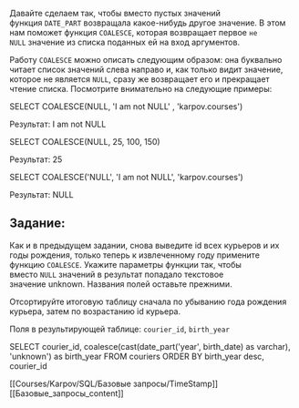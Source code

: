 Давайте сделаем так, чтобы вместо пустых значений функция `DATE_PART` возвращала какое-нибудь другое значение. В этом нам поможет функция `COALESCE`, которая возвращает первое `не NULL` значение из списка поданных ей на вход аргументов.

Работу `COALESCE` можно описать следующим образом: она буквально читает список значений слева направо и, как только видит значение, которое не является `NULL`, сразу же возвращает его и прекращает чтение списка. Посмотрите внимательно на следующие примеры:

SELECT COALESCE(NULL, 'I am not NULL' , 'karpov.courses')

Результат:
I am not NULL


SELECT COALESCE(NULL, 25, 100, 150)

Результат:
25


SELECT COALESCE('NULL', 'I am not NULL', 'karpov.courses')

Результат:
NULL

## **Задание:**

Как и в предыдущем задании, снова выведите id всех курьеров и их годы рождения, только теперь к извлеченному году примените функцию `COALESCE`. Укажите параметры функции так, чтобы вместо `NULL` значений в результат попадало текстовое значение unknown. Названия полей оставьте прежними.

Отсортируйте итоговую таблицу сначала по убыванию года рождения курьера, затем по возрастанию id курьера.

Поля в результирующей таблице: `courier_id`, `birth_year`

SELECT courier_id,
       coalesce(cast(date_part('year', birth_date) as varchar), 'unknown') as birth_year
FROM   couriers
ORDER BY birth_year desc, courier_id


[[Courses/Karpov/SQL/Базовые запросы/TimeStamp]]
[[Базовые_запросы_content]]